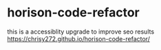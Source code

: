 # horison-code-refactor
this is a accessiblity upgrade to improve seo results
https://chrisy272.github.io/horison-code-refactor/
